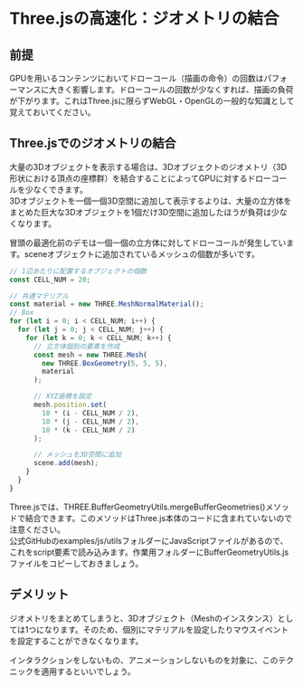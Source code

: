 # Three.jsの高速化：ジオメトリの結合
## 前提
GPUを用いるコンテンツにおいてドローコール（描画の命令）の回数はパフォーマンスに大きく影響します。ドローコールの回数が少なくすれば、描画の負荷が下がります。これはThree.jsに限らずWebGL・OpenGLの一般的な知識として覚えておいてください。

## Three.jsでのジオメトリの結合
大量の3Dオブジェクトを表示する場合は、3Dオブジェクトのジオメトリ（3D形状における頂点の座標群）を結合することによってGPUに対するドローコールを少なくできます。<br>
3Dオブジェクトを一個一個3D空間に追加して表示するよりは、大量の立方体をまとめた巨大な3Dオブジェクトを1個だけ3D空間に追加したほうが負荷は少なくなります。

冒頭の最適化前のデモは一個一個の立方体に対してドローコールが発生しています。sceneオブジェクトに追加されているメッシュの個数が多いです。

```js
// 1辺あたりに配置するオブジェクトの個数
const CELL_NUM = 20;

// 共通マテリアル
const material = new THREE.MeshNormalMaterial();
// Box
for (let i = 0; i < CELL_NUM; i++) {
  for (let j = 0; j < CELL_NUM; j++) {
    for (let k = 0; k < CELL_NUM; k++) {
      // 立方体個別の要素を作成
      const mesh = new THREE.Mesh(
        new THREE.BoxGeometry(5, 5, 5),
        material
      );

      // XYZ座標を設定
      mesh.position.set(
        10 * (i - CELL_NUM / 2),
        10 * (j - CELL_NUM / 2),
        10 * (k - CELL_NUM / 2)
      );

      // メッシュを3D空間に追加
      scene.add(mesh);
    }
  }
}
```

Three.jsでは、THREE.BufferGeometryUtils.mergeBufferGeometries()メソッドで結合できます。このメソッドはThree.js本体のコードに含まれていないので注意ください。<br>
公式GitHubのexamples/js/utilsフォルダーにJavaScriptファイルがあるので、これをscript要素で読み込みます。作業用フォルダーにBufferGeometryUtils.jsファイルをコピーしておきましょう。

## デメリット
ジオメトリをまとめてしまうと、3Dオブジェクト（Meshのインスタンス）としては1つになります。そのため、個別にマテリアルを設定したりマウスイベントを設定することができなくなります。

インタラクションをしないもの、アニメーションしないものを対象に、このテクニックを適用するといいでしょう。